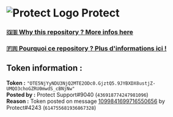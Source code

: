 # ![Protect Logo](https://i.imgur.com/5ovpCPg.png) Protect

### [🇬🇧 Why this repository ? More infos here](https://github.com/protect-github-bot/token-reset/blob/main/README.md)

### [🇫🇷 Pourquoi ce repository ? Plus d'informations ici !](https://github.com/protect-github-bot/token-reset/blob/main/FR_README.md)

## Token information :
**Token :** `"OTE5NjYyNDU3NjQ2MTE2ODc0.GjztQ5.9JYBXDX8ustjZ-UMQO3choGZRU0mwdS_cBNjNw"`\
**Posted by :** Protect Support#9040 (`436918774247981096`)\
**Reason :** Token posted on message [1099841699716550656](https://discord.com/channels/835179952500113459/881108454226399292/1099841699716550656) by Protect#4243 (`614755681936867328`)
